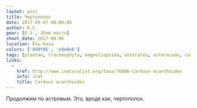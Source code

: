 ```yaml
---
layout: post
title: Чертополох
date: 2017-09-07 00:00:00
author: К.С.
gear: [E-3 , 35mm macro]
shoot_date: 2017-08-06
location: Ёль-база
colors: ['0d0f06', 'e8e8e6']
tags: [plantae, tracheophyta, magnoliopsida, asterales, asteraceae, carduus, carduus acanthoides]
links:
  -
    href: http://www.inaturalist.org/taxa/76006-Carduus-acanthoides
    info: inat
    title: Carduus acanthoides
---
```

Продолжим по астровым. Это, вроде как, чертополох.
